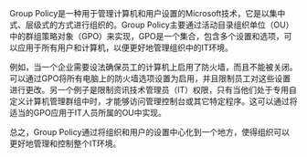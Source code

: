 

Group Policy是一种用于管理计算机和用户设置的Microsoft技术，它是以集中式、层级式的方式进行组织的。Group Policy主要通过活动目录组织单位（OU）中的群组策略对象（GPO）来实现，GPO是一个集合，包含多个设置和选项，可以应用于所有用户和计算机，以便更好地管理组织中的IT环境。

例如，当一个企业需要设法确保员工的计算机上启用了防火墙，而且不能被关闭。可以通过GPO将所有电脑上的防火墙选项设置为启用，并且限制员工对这些设置进行更改。另一个例子是限制资讯技术管理员（IT）权限，只有当他们处于专用自定义计算机管理群组中时，才能够访问管理控制台或其它特定程序。这可以通过将适当的GPO应用于IT人员所属的OU中实现。

总之，Group Policy通过将组织和用户的设置中心化到一个地方，使得组织可以更好地管理和控制整个IT环境。